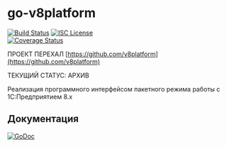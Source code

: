 go-v8platform
=============

[![Build Status](https://img.shields.io/travis/khorevaa/go-v8platform.svg)](https://travis-ci.org/khorevaa/go-v8platform)
[![ISC License](http://img.shields.io/badge/license-BSD-blue.svg)](http://copyfree.org)  
[![Coverage Status](https://img.shields.io/coveralls/davecgh/go-spew.svg)](https://coveralls.io/r/khorevaa/go-v8platform?branch=master)

ПРОЕКТ ПЕРЕХАЛ [https://github.com/v8platform](https://github.com/v8platform)

ТЕКУЩИЙ СТАТУС: АРХИВ

Реализация программного интерфейсом пакетного режима работы с 1С:Предприятием 8.x

## Документация

[![GoDoc](https://img.shields.io/badge/godoc-reference-blue.svg)](http://godoc.org/github.com/khorevaa/go-v8platform)
